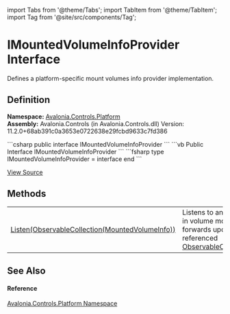 import Tabs from '@theme/Tabs'; 
import TabItem from '@theme/TabItem'; 
import Tag from '@site/src/components/Tag'; 

# IMountedVolumeInfoProvider Interface


Defines a platform-specific mount volumes info provider implementation.



## Definition
**Namespace:** <a href="N_Avalonia_Controls_Platform">Avalonia.Controls.Platform</a>  
**Assembly:** Avalonia.Controls (in Avalonia.Controls.dll) Version: 11.2.0+68ab391c0a3653e0722638e29fcbd9633c7fd386

<Tabs groupId="api-code-preview">
<TabItem value="csharp" label="C#">
```csharp
public interface IMountedVolumeInfoProvider
```
</TabItem>
<TabItem value="vb" label="VB">
```vb
Public Interface IMountedVolumeInfoProvider
```
</TabItem>
<TabItem value="fsharp" label="F#">
```fsharp
type IMountedVolumeInfoProvider = interface end
```
</TabItem>
</Tabs>



<a href="https://github.com/AvaloniaUI/Avalonia/tree/master/srcAvalonia.Controls/Platform/Dialogs/IMountedVolumeInfoProvider.cs" title="View the source code">View Source</a>



## Methods
<table>
<tr>
<td><a href="M_Avalonia_Controls_Platform_IMountedVolumeInfoProvider_Listen">Listen(ObservableCollection(MountedVolumeInfo))</a></td>
<td>Listens to any changes in volume mounts and forwards updates to the referenced <a href="https://learn.microsoft.com/dotnet/api/system.collections.objectmodel.observablecollection-1" target="_blank" rel="noopener noreferrer">ObservableCollection(T)</a>.</td>
</tr>
</table>

## See Also


#### Reference
<a href="N_Avalonia_Controls_Platform">Avalonia.Controls.Platform Namespace</a>  
